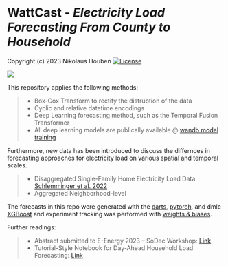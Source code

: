 # WattCast - *Electricity Load Forecasting From County to Household*


Copyright (c) 2023 Nikolaus Houben
[![License](https://img.shields.io/badge/License-Apache%202.0-blue.svg)](https://opensource.org/licenses/Apache-2.0)

[![](https://raw.githubusercontent.com/wandb/assets/main/wandb-github-badge-gradient.svg)](https://wandb.ai/wattcast/WattCast)

This repository applies the following methods:

> * Box-Cox Transform to rectify the distrubtion of the data 
> * Cyclic and relative datetime encodings 
> * Deep Learning forecasting method, such as the Temporal Fusion Transformer
> * All deep learning models are publically available @ [wandb model training](https://wandb.ai/nikolaushouben/load_forecasting_lbl)

Furthermore, new data has been introduced to discuss the differnces in forecasting approaches for electricity load on various spatial and temporal scales.

> * Disaggregated Single-Family Home Electricity Load Data [Schlemminger et al. 2022](https://zenodo.org/record/5642902#.ZBjEVcLMIuU)
> * Aggregated Neighborhood-level

The forecasts in this repo were generated with the [darts](https://unit8co.github.io/darts/README.html), [pytorch](https://pytorch.org/), and dmlc [XGBoost](https://xgboost.ai/) and experiment tracking was performed with [weights & biases](https://wandb.ai/site).


Further readings:

> * Abstract submitted to E-Energy 2023 – SoDec Workshop: [Link]()
> * Tutorial-Style Notebook for Day-Ahead Household Load Forecasting: [Link](https://wandb.ai/wattcast/XGBoost/reports/A-Recipe-to-Forecast-the-Electricity-Load-in-a-Household-without-Deep-Learning--Vmlldzo0MjAwNzAz)
